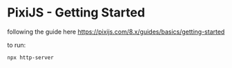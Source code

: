 # PixiJS - Getting Started

following the guide here https://pixijs.com/8.x/guides/basics/getting-started

to run:
```bash
npx http-server
```

